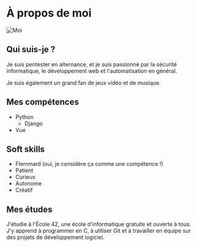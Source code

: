 # À propos de moi

![Moi](/assets/tlafay.jpg)

## Qui suis-je ?

Je suis pentester en alternance, et je suis passionné par la sécurité informatique, le développement web et l'automatisation en général.



Je suis également un grand fan de jeux vidéo et de musique.

## Mes compétences

- Python
    - Django
- Vue

## Soft skills

- Flemmard (oui, je considère ça comme une compétence !)
- Patient
- Curieux
- Autonome
- Créatif

## Mes études

J'étudie à l'École 42, une école d'informatique gratuite et ouverte à tous. J'y apprend à programmer en C, à utiliser Git et à travailler en équipe sur des projets de développement logiciel.